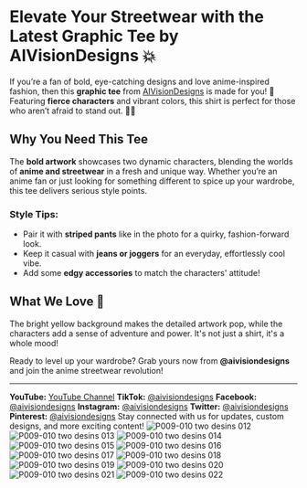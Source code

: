 # Elevate Your Streetwear with the Latest Graphic Tee by AIVisionDesigns 💥

If you’re a fan of bold, eye-catching designs and love anime-inspired fashion, then this **graphic tee** from [AIVisionDesigns](https://instagram.com/aivisiondesigns "‌") is made for you! 🎨 Featuring **fierce characters** and vibrant colors, this shirt is perfect for those who aren’t afraid to stand out. 👕💛

## Why You Need This Tee

The **bold artwork** showcases two dynamic characters, blending the worlds of **anime and streetwear** in a fresh and unique way. Whether you’re an anime fan or just looking for something different to spice up your wardrobe, this tee delivers serious style points.

### Style Tips:

- Pair it with **striped pants** like in the photo for a quirky, fashion-forward look.
- Keep it casual with **jeans or joggers** for an everyday, effortlessly cool vibe.
- Add some **edgy accessories** to match the characters' attitude!

## What We Love 💖

The bright yellow background makes the detailed artwork pop, while the characters add a sense of adventure and power. It's not just a shirt, it's a whole mood!

Ready to level up your wardrobe? Grab yours now from **\@aivisiondesigns** and join the anime streetwear revolution!

---
**YouTube:** [YouTube Channel](https://www.youtube.com/@Aivisiondesigns "‌")
**TikTok:** [\@aivisiondesigns](https://www.tiktok.com/@aivisiondesigns "‌")
**Facebook:** [\@aivisiondesigns](https://www.facebook.com/aivisiondesigns "‌")
**Instagram:** [\@aivisiondesigns](https://www.instagram.com/aivisiondesigns "‌")
**Twitter:** [\@aivisiondesigns](https://twitter.com/aivisiondesigns "‌")
**Pinterest:** [\@aivisiondesigns](https://www.pinterest.com/aivisiondesigns "‌")
Stay connected with us for updates, custom designs, and more exciting content!
![P009-010 two desins 012](https://github.com/user-attachments/assets/33325a52-492e-42ce-bd2f-91a635578faa)
![P009-010 two desins 013](https://github.com/user-attachments/assets/90877506-969e-4c24-a09e-55070440f4b8)
![P009-010 two desins 014](https://github.com/user-attachments/assets/21153ce3-7219-4b38-9299-b04b7c69ca0d)
![P009-010 two desins 015](https://github.com/user-attachments/assets/ef66e370-e9c0-42cf-a02a-39865db9e14c)
![P009-010 two desins 016](https://github.com/user-attachments/assets/58733eda-648e-46e8-9f70-1ea9634f227c)
![P009-010 two desins 017](https://github.com/user-attachments/assets/5225a8b2-47ab-47af-b870-05819dcac064)
![P009-010 two desins 018](https://github.com/user-attachments/assets/9b7a0c51-8274-4ca4-ae07-494cec973d77)
![P009-010 two desins 019](https://github.com/user-attachments/assets/540721d1-7305-4fc1-9956-78c713cec5fe)
![P009-010 two desins 020](https://github.com/user-attachments/assets/c2b09ca8-c18f-47a0-a002-36fe46679437)
![P009-010 two desins 021](https://github.com/user-attachments/assets/ebf2f53e-bd6b-4ca1-a79f-9e7c8bd36e43)
![P009-010 two desins 022](https://github.com/user-attachments/assets/e8742739-3d06-4264-9c56-cfef367f3990)
